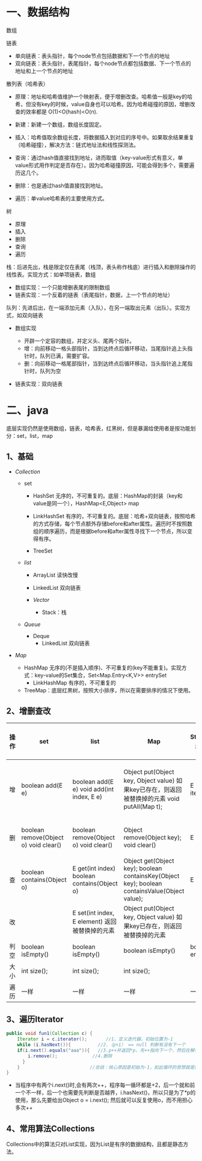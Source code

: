 # 一、数据结构

数组

链表

- 单向链表：表头指针，每个node节点包括数据和下一个节点的地址
- 双向链表：表头指针，表尾指针，每个node节点都包括数据、下一个节点的地址和上一个节点的地址

散列表（哈希表）

- 原理：地址和哈希值维护一个映射表，便于增删改查。哈希值一般是key的哈希，但没有key的时候，value自身也可以哈希。因为哈希碰撞的原因，增删改查的效率都是 O(1)<O(hash)<O(n).
- 新建：新建一个数组，数组长度固定。
- 插入：哈希值取余数组长度，将数据插入到对应的序号中。如果取余结果重复（哈希碰撞），解决方法：链式地址法和线性探测法。

- 查询：通过hash值直接找到地址，进而取值（key-value形式有意义，单value形式用作判定是否存在）。因为哈希碰撞原因，可能会得到多个，需要遍历这几个。
- 删除：也是通过hash值直接找到地址。
- 遍历：单value哈希表的主要使用方式。

树

- 原理
- 插入
- 删除
- 查询
- 遍历



栈：后进先出，栈是限定仅在表尾（栈顶，表头称作栈底）进行插入和删除操作的线性表。实现方式：如单项链表，数组

- 数组实现：一个只能增删表尾的限制数组
- 链表实现：一个反着的链表（表尾指针，数据，上一个节点的地址）

队列：先进后出，在一端添加元素（入队），在另一端取出元素（出队）。实现方式，如双向链表

- 数组实现
  - 开辟一个定容的数组，并定义头、尾两个指针。
  - 增：向前移动一格头部指针，当到达终点后循环移动，当尾指针追上头指针时，队列已满，需要扩容。
  - 删：向前移动一格尾部指针，当到达终点后循环移动，当头指针追上尾指针时，队列为空

- 链表实现：双向链表





# 二、java

底层实现仍然是使用数组，链表，哈希表，红黑树，但是暴漏给使用者是按功能划分：set，list，map

## 1、基础

- *Collection*    

  - set 

    - HashSet 无序的，不可重复的。底层：HashMap的封装（key和value是同一个），HashMap<E,Object> map

    - LinkHashSet  有序的，不可重复的。底层：哈希+双向链表，按照哈希的方式存储，每个节点额外存储before和after属性。遍历时不按照数组的顺序遍历，而是根据before和after属性寻找下一个节点，所以变得有序。

    - TreeSet 

  - *list*

    - ArrayList 读快改慢

    - LinkedList 双向链表
    - *Vector*
      - Stack：栈

  - *Queue*
    - Deque
      - LinkedList  双向链表

- *Map*

  - HashMap 无序的(不是插入顺序)、不可重复的(key不能重复)。实现方式：key-value的Set集合，Set<Map.Entry<K,V>> entrySet
    - LinkHashMap  有序的，不可重复的
  - TreeMap：底层红黑树，按照大小排序，所以在需要排序的情况下使用。





## 2、增删查改

| 操作 | set                                      | list                                             | Map                                                          | Stack(Stack是实现类) | Queue(Queue是接口，实现类是LinkedList)                       |
| ---- | ---------------------------------------- | ------------------------------------------------ | ------------------------------------------------------------ | -------------------- | ------------------------------------------------------------ |
| 增   | boolean add(E e)                         | boolean  add(E e)  void  add(int index, E e)     | Object  put(Object key, Object value)  如果key已存在，则返回被替换掉的元素  void  putAll(Map t); | E  push(E item);     | boolean  add(E e);  **boolean offer(E e);**队列为空返回null  在队头插入 |
| 删   | boolean  remove(Object o)  void  clear() | boolean  remove(Object o)  void  clear()         | Object  remove(Object key);  void  clear()                   | E  pop();            | E remove();   **E poll();** 队列为空返回null  获取并删除队头 |
| 查   | boolean  contains(Object o)              | E  get(int index)  boolean  contains(Object o)   | Object  get(Object key);  boolean  containsKey(Object key);  boolean  containsValue(Object value); | E  peek();           | E  element();  **E peek()**; 队列为空返回null  获取但不移除队头 |
| 改   |                                          | E  set(int index, E element)  返回被替换掉的元素 | Object  put(Object key, Object value)  如果key已存在，则返回被替换掉的元素 |                      |                                                              |
| 判空 | boolean  isEmpty()                       | boolean  isEmpty()                               | boolean  isEmpty()                                           | boolean  empty()     | boolean  isEmpty()                                           |
| 大小 | int  size();                             | int  size();                                     | int  size();                                                 |                      |                                                              |
| 遍历 | 一样                                     | 一样                                             | 一样                                                         | 一样                 | 一样                                                         |



## 3、遍历Iterator

```java
public void fun1(Collection c) {
    Iterator i = c.iterator();       //1、定义迭代器，初始位置为-1
    while (i.hasNext()){          //2.（p+1） == null 判断有没有下一个
    if(i.next().equals("aaa")){   //3.p++并返回*p，先++指向下一个，然后在解引用
        i.remove();             //4.删除
      }
    }                          //总结：核心原因是初始为-1，如此循环的思想就是需要的时候再给
}
```

- 当程序中有两个i.next()时,会有两次++，程序每一循环都是+2，后一个就和前一个不一样，后一个也需要先判断是否越界，i.hasNext()，所以只是为了*p的使用，那么先要给出Object o = i.next(); 然后就可以反复使用o，而不用担心多次++



## 4、常用算法Collections  

Collections中的算法只对List实现，因为List是有序的数据结构，且都是静态方法。





















































